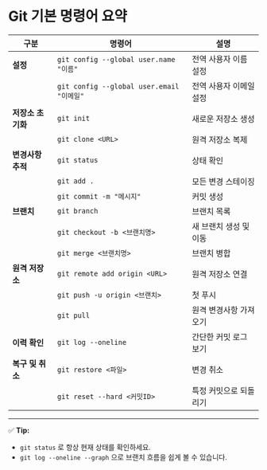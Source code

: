 # Git 기본 명령어 요약

| 구분 | 명령어 | 설명 |
|------|---------|------|
| **설정** | `git config --global user.name "이름"` | 전역 사용자 이름 설정 |
|  | `git config --global user.email "이메일"` | 전역 사용자 이메일 설정 |
| **저장소 초기화** | `git init` | 새로운 저장소 생성 |
|  | `git clone <URL>` | 원격 저장소 복제 |
| **변경사항 추적** | `git status` | 상태 확인 |
|  | `git add .` | 모든 변경 스테이징 |
|  | `git commit -m "메시지"` | 커밋 생성 |
| **브랜치** | `git branch` | 브랜치 목록 |
|  | `git checkout -b <브랜치명>` | 새 브랜치 생성 및 이동 |
|  | `git merge <브랜치명>` | 브랜치 병합 |
| **원격 저장소** | `git remote add origin <URL>` | 원격 저장소 연결 |
|  | `git push -u origin <브랜치>` | 첫 푸시 |
|  | `git pull` | 원격 변경사항 가져오기 |
| **이력 확인** | `git log --oneline` | 간단한 커밋 로그 보기 |
| **복구 및 취소** | `git restore <파일>` | 변경 취소 |
|  | `git reset --hard <커밋ID>` | 특정 커밋으로 되돌리기 |

---

✅ **Tip:**  
- `git status` 로 항상 현재 상태를 확인하세요.  
- `git log --oneline --graph` 으로 브랜치 흐름을 쉽게 볼 수 있습니다.
